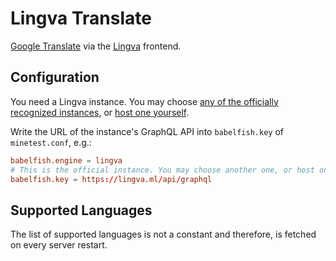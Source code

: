 # Lingva Translate

[Google Translate](https://translate.google.com) via the [Lingva](https://github.com/TheDavidDelta/lingva-translate) frontend.

## Configuration

You need a Lingva instance. You may choose [any of the officially recognized instances](https://github.com/TheDavidDelta/lingva-translate#instances), or [host one yourself](https://github.com/TheDavidDelta/lingva-translate#deployment).

Write the URL of the instance's GraphQL API into `babelfish.key` of `minetest.conf`, e.g.:

```conf
babelfish.engine = lingva
# This is the official instance. You may choose another one, or host one yourself.
babelfish.key = https://lingva.ml/api/graphql
```

## Supported Languages

The list of supported languages is not a constant and therefore, is fetched on every server restart.
